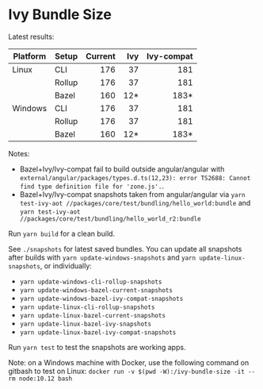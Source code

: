 # Ivy Bundle Size

Latest results:

| Platform | Setup  | Current | Ivy | Ivy-compat |
|----------|--------|--------:|----:|-----------:|
| Linux    | CLI    |     176 |  37 |        181 |
|          | Rollup |     176 |  37 |        181 |
|          | Bazel  |     160 |  12*|        183*|
| Windows  | CLI    |     176 |  37 |        181 |
|          | Rollup |     176 |  37 |        181 |
|          | Bazel  |     160 |  12*|        183*|

Notes:
- Bazel+Ivy/Ivy-compat fail to build outside angular/angular with `external/angular/packages/types.d.ts(12,23): error TS2688: Cannot find type definition file for 'zone.js'.`.
- Bazel+Ivy/Ivy-compat snapshots taken from angular/angular via `yarn test-ivy-aot //packages/core/test/bundling/hello_world:bundle` and `yarn test-ivy-aot //packages/core/test/bundling/hello_world_r2:bundle`

Run `yarn build` for a clean build.

See `./snapshots` for latest saved bundles.
You can update all snapshots after builds with `yarn update-windows-snapshots` and 
`yarn update-linux-snapshots`, or individually:
- `yarn update-windows-cli-rollup-snapshots`
- `yarn update-windows-bazel-current-snapshots`
- `yarn update-windows-bazel-ivy-compat-snapshots`
- `yarn update-linux-cli-rollup-snapshots`
- `yarn update-linux-bazel-current-snapshots`
- `yarn update-linux-bazel-ivy-snapshots`
- `yarn update-linux-bazel-ivy-compat-snapshots`

Run `yarn test` to test the snapshots are working apps.

Note: on a Windows machine with Docker, use the following command on gitbash to test on Linux:
`docker run -v $(pwd -W):/ivy-bundle-size -it --rm node:10.12 bash`
